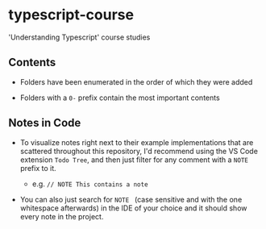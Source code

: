# typescript-course

'Understanding Typescript' course studies

## Contents

- Folders have been enumerated in the order of which they were added

- Folders with a `0-` prefix contain the most important contents

## Notes in Code

- To visualize notes right next to their example implementations that are scattered throughout this repository, I'd recommend using the VS Code extension `Todo Tree`, and then just filter for any comment with a `NOTE` prefix to it.

  - e.g. `// NOTE This contains a note`

- You can also just search for `NOTE ` (case sensitive and with the one whitespace afterwards) in the IDE of your choice and it should show every note in the project.
